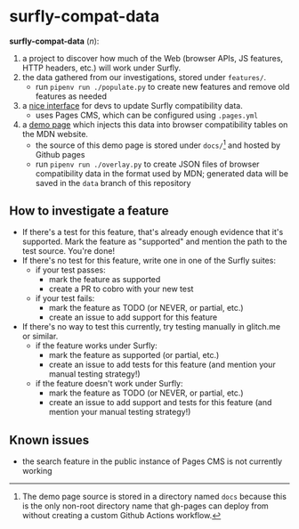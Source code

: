 # surfly-compat-data

**surfly-compat-data** (_n_):

1. a project to discover how much of the Web (browser APIs, JS features, HTTP headers, etc.) will work under Surfly.
2. the data gathered from our investigations, stored under `features/`.
    - run `pipenv run ./populate.py` to create new features and remove old features as needed
3. a [nice interface](https://app.pagescms.org/surfly/compat) for devs to update Surfly compatibility data.
    - uses Pages CMS, which can be configured using `.pages.yml`
3. a [demo page](https://surfly.github.io/compat) which injects this data into browser compatibility tables on the MDN website.
    - the source of this demo page is stored under `docs/`[^1] and hosted by Github pages
    - run `pipenv run ./overlay.py` to create JSON files of browser compatibility data in the format used by MDN; generated data will be saved in the `data` branch of this repository

[^1]: The demo page source is stored in a directory named `docs` because this is the only non-root directory name that gh-pages can deploy from without creating a custom Github Actions workflow.

## How to investigate a feature

- If there's a test for this feature, that's already enough evidence that it's supported. Mark the feature as "supported" and mention the path to the test source. You're done!
- If there's no test for this feature, write one in one of the Surfly suites:
  - if your test passes:
    - mark the feature as supported
    - create a PR to cobro with your new test
  - if your test fails:
    - mark the feature as TODO (or NEVER, or partial, etc.)
    - create an issue to add support for this feature
- If there's no way to test this currently, try testing manually in glitch.me or similar.
  - if the feature works under Surfly:
    - mark the feature as supported (or partial, etc.)
    - create an issue to add tests for this feature (and mention your manual testing strategy!)
  - if the feature doesn't work under Surfly:
    - mark the feature as TODO (or NEVER, or partial, etc.)
    - create an issue to add support and tests for this feature (and mention your manual testing strategy!)

## Known issues

- the search feature in the public instance of Pages CMS is not currently working
